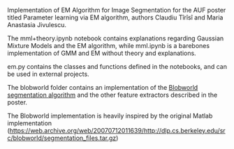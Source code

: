 Implementation of EM Algorithm for Image Segmentation for the AUF poster titled Parameter learning via EM algorithm, authors Claudiu Tîrîsî and Maria Anastasia Jivulescu.

The mml+theory.ipynb notebook contains explanations regarding Gaussian Mixture Models and the EM algorithm, while mml.ipynb is a barebones implementation of GMM and EM without theory and explanations. 

em.py contains the classes and functions defined in the notebooks, and can be used in external projects.

The blobworld folder contains an implementation of the [Blobworld segmentation algorithm](https://ieeexplore.ieee.org/document/1023800) and the other feature extractors described in the poster.

The Blobworld implementation is heavily inspired by the original Matlab implementation (https://web.archive.org/web/20070712011639/http://dlp.cs.berkeley.edu/src/blobworld/segmentation_files.tar.gz)

